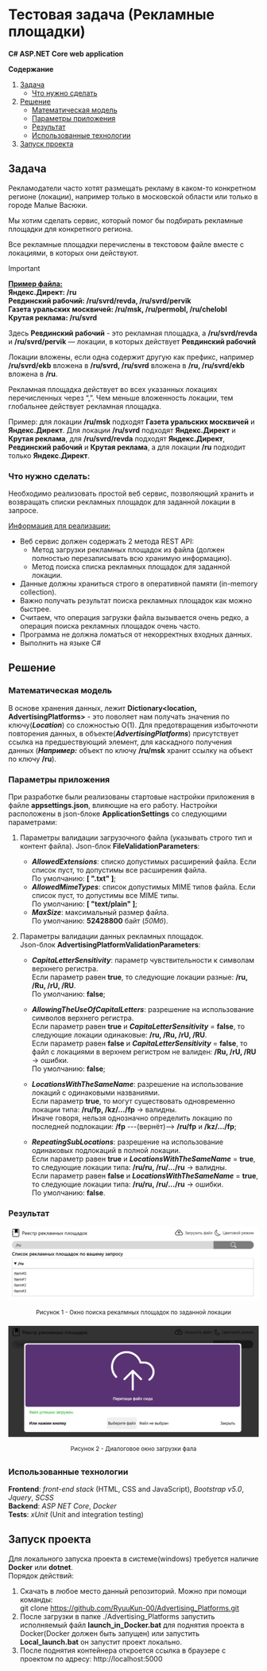 # Тестовая задача (Рекламные площадки)
**C# ASP.NET Core web application**  

**Содержание**  
1. [Задача](#task)
   - [Что нужно сделать](#what_needs)
2. [Решение](#solution)
   - [Математическая модель](#math_model)
   - [Параметры приложения](#app_param)
   - [Результат](#result)
   - [Использованные технологии](#tech_used)
3. [Запуск проекта](#project_launch)

## <a id="task">Задача</a>
Рекламодатели часто хотят размещать рекламу в каком-то конкретном регионе 
(локации), например только в московской области или только в городе Малые Васюки.  

Мы хотим сделать сервис, который помог бы подбирать рекламные площадки для 
конкретного региона.  

Все рекламные площадки перечислены в текстовом файле вместе с локациями, в 
которых они действуют.  

> [!IMPORTANT]
><ins>**Пример файла:**</ins>   
**Яндекс.Директ: /ru**  
**Ревдинский рабочий: /ru/svrd/revda, /ru/svrd/pervik**  
**Газета уральских москвичей: /ru/msk, /ru/permobl, /ru/chelobl**  
**Крутая реклама: /ru/svrd**  

Здесь **Ревдинский рабочий** - это рекламная площадка, a **/ru/svrd/revda** и **/ru/svrd/pervik** — локации, в которых действует **Ревдинский рабочий**  

Локации вложены, если одна содержит другую как префикс, например **/ru/svrd/ekb** вложена в **/ru/svrd, /ru/svrd** вложена в **/ru, /ru/svrd/ekb** вложена в **/ru**.  

Рекламная площадка действует во всех указанных локациях перечисленных через “,”. Чем меньше вложенность локации, тем глобальнее действует рекламная площадка.  

Пример: для локации **/ru/msk** подходят **Газета уральских москвичей** и **Яндекс.Директ**. Для локации **/ru/svrd** подходят **Яндекс.Директ** и **Крутая реклама**, для **/ru/svrd/revda** подходят **Яндекс.Директ**,  **Ревдинский рабочий** и **Крутая реклама**, а для локации **/ru**
подходит только **Яндекс.Директ**. 
 
### <a id="what_needs">Что нужно сделать</a>:
Необходимо реализовать простой веб сервис, позволяющий хранить и возвращать 
списки рекламных площадок для заданной локации в запросе.  

<ins>Информация для реализации:</ins>
- Веб сервис должен содержать 2 метода REST API:
  - Метод загрузки рекламных площадок из файла (должен полностью 
перезаписывать всю хранимую информацию). 
  - Метод поиска списка рекламных площадок для заданной локации. 
- Данные должны храниться строго в оперативной памяти (in-memory collection). 
- Важно получать результат поиска рекламных площадок как можно быстрее. 
- Считаем, что операция загрузки файла вызывается очень редко, а операция 
поиска рекламных площадок очень часто. 
- Программа не должна ломаться от некорректных входных данных.
- Выполнить на языке С#  

## <a id="solution">Решение</a>  
### <a id="math_model">Математическая модель</a>  
В основе хранения данных, лежит **Dictionary<location, AdvertisingPlatforms>** - это поволяет нам получать значения по ключу(***Location***) со сложностью O(1). Для предотвращения избыточноти повторения данных, в объекте(***AdvertisingPlatforms***) присутствует ссылка на предшествующий элемент, для каскадного получения данных (***Например:*** объект по ключу **/ru/msk** хранит ссылку на объект по ключу **/ru**).

### <a id="app_param">Параметры приложения</a>
При разработке были реализованы стартовые настройки приложения в файле **appsettings.json**, влияющие на его работу. Настройки расположены в json-блоке **ApplicationSettings** со следующими параметрами:

1. Параметры валидации загрузочного файла (указывать строго тип и контент файла). Json-блок **FileValidationParameters**:  
   - ***AllowedExtensions***: списко допустимых расширений файла. Если список пуст, то допустимы все расширения файла.  
   По умолчанию: **[ ".txt" ]**;
   - ***AllowedMimeTypes***: список допустимых MIME типов файла. Если список пуст, то допустимы все MIME типы.  
   По умолчанию: **[ "text/plain" ]**;
   - ***MaxSize***: максимальный размер файла.  
   По умолчанию: **52428800** байт (*50Мб*).

2. Параметры валидации данных рекламных площадок.  
Json-блок **AdvertisingPlatformValidationParameters**:  
   - ***CapitaLetterSensitivity***: параметр чувствительности к символам верхнего регистра.  
   Если параметр равен **true**, то следующие локации разные: **/ru, /Ru, /rU, /RU**.  
   По умолчанию: **false**;  

   - ***AllowingTheUseOfCapitalLetters***: разрешение на использование символов верхнего регистра.  
   Если параметр равен **true** и ***CapitaLetterSensitivity*** = **false**, то следующие локации одинаковые: **/ru, /Ru, /rU, /RU**.  
   Если параметр равен **false** и ***CapitaLetterSensitivity*** = **false**, то файл с локациями в верхнем регистром не валиден: **/Ru, /rU, /RU** -> ошибки.  
   По умолчанию: **false**;

   - ***LocationsWithTheSameName***: разрешение на использование локаций с одинаковыми названиями.  
   Если параметр **true**, то могут существовать одновременно локации типа: **/ru/fp, /kz/.../fp** -> валидны.  
   Иначе говоря, нельзя однозначно определить локацию по последней подлокации: **/fp** ---(вернёт)--> **/ru/fp** и **/kz/.../fp**;  

   - ***RepeatingSubLocations***: разрешение на использование одинаковых подлокаций в полной локации.  
   Если параметр равен **true** и ***LocationsWithTheSameName*** = **true**, то следующие локации типа: **/ru/ru, /ru/.../ru** -> валидны.  
   Если параметр равен **false** и ***LocationsWithTheSameName*** = **true**, то следующие локации типа: **/ru/ru, /ru/.../ru** -> ошибки.  
   По умолчанию: **false**.

### <a id="result">Результат</a>

![Окно загрузки файла](./Image/SearchAdvertisingPlatforms.PNG)
<p style="text-align: center;"><sup>Рисунок 1 - Окно поиска рекалмных площадок по заданной локации</sup></p>

![Окно загрузки файла](./Image/UploadFile.PNG)
<p style="text-align: center;"><sup>Рисунок 2 - Диалоговое окно загрузки фала</sup></p>

### <a id="tech_used">Использованные технологии</a>

**Frontend**: *front-end stack* (HTML, CSS and JavaScript), *Bootstrap v5.0*, *Jquery*, *SCSS*  
**Backend**: *ASP NET Core*, *Docker*  
**Tests**: *xUnit* (Unit and integration testing)

## <a id="project_launch">Запуск проекта</a>  
Для локального запуска проекта в системе(windows) требуется наличие **Docker** или **dotnet**.  
Порядок действий:  
1. Скачать в любое место данный репозиторий. Можно при помощи команды:  
git clone https://github.com/RyuuKun-00/Advertising_Platforms.git
2. После загрузки в папке ./Advertising_Platforms запустить исполняемый файл **launch_in_Docker.bat** для поднятия проекта в Docker(Docker должен быть запущен) или запустить **Local_launch.bat** он запустит проект локально.  
3. После поднятия контейнера откроется ссылка в браузере с проектом по адресу: http://localhost:5000


